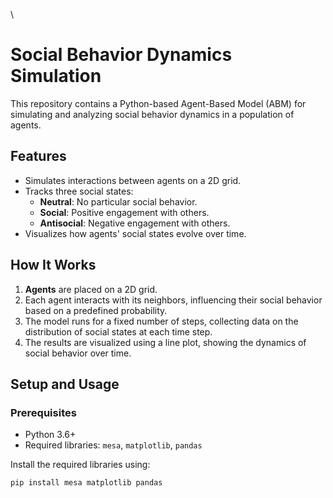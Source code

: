 \
# Social Behavior Dynamics Simulation

This repository contains a Python-based Agent-Based Model (ABM) for simulating and analyzing social behavior dynamics in a population of agents. 

## Features
- Simulates interactions between agents on a 2D grid.
- Tracks three social states:
  - **Neutral**: No particular social behavior.
  - **Social**: Positive engagement with others.
  - **Antisocial**: Negative engagement with others.
- Visualizes how agents' social states evolve over time.

## How It Works
1. **Agents** are placed on a 2D grid.
2. Each agent interacts with its neighbors, influencing their social behavior based on a predefined probability.
3. The model runs for a fixed number of steps, collecting data on the distribution of social states at each time step.
4. The results are visualized using a line plot, showing the dynamics of social behavior over time.

## Setup and Usage
### Prerequisites
- Python 3.6+
- Required libraries: `mesa`, `matplotlib`, `pandas`

Install the required libraries using:
```bash
pip install mesa matplotlib pandas
